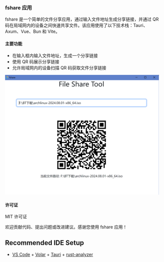 ### fshare 应用

fshare 是一个简单的文件分享应用，通过输入文件地址生成分享链接，并通过 QR 码在局域网内的设备之间快速共享文件。该应用使用了以下技术栈：Tauri、Axum、Vue、Bun 和 Vite。

#### 主要功能
- 在输入框内输入文件地址，生成一个分享链接
- 使用 QR 码展示分享链接
- 允许局域网内的设备扫描 QR 码获取文件分享链接

![app](./doc/app.png)



#### 许可证
MIT 许可证

欢迎贡献代码、提出问题或改进建议。感谢您使用 fshare 应用！
## Recommended IDE Setup

- [VS Code](https://code.visualstudio.com/) + [Volar](https://marketplace.visualstudio.com/items?itemName=Vue.volar) + [Tauri](https://marketplace.visualstudio.com/items?itemName=tauri-apps.tauri-vscode) + [rust-analyzer](https://marketplace.visualstudio.com/items?itemName=rust-lang.rust-analyzer)
